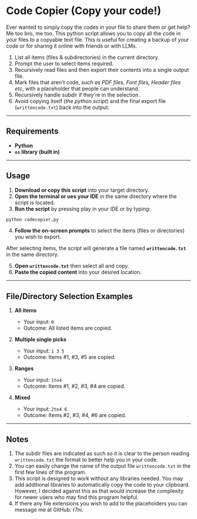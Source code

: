 # Code Copier (Copy your code!)

Ever wanted to simply copy the codes in your file to share them or get help? Me too bro, me too.
This python script allows you to copy all the code in your files to a copyable text file. 
This is useful for creating a backup of your code or for sharing it online with friends or with LLMs.

1. List all items (files & subdirectories) in the current directory.  
2. Prompt the user to select items required.  
3. Recursively read files and then export their contents into a single output file.  
4. Mark files that aren't code, *such as PDF files, Font files, Header files etc*, with a placeholder that people can understand.  
5. Recursively handle subdir if they're in the selection.
6. Avoid copying itself (*the python script*) and the final export file (`writtencode.txt`) back into the output.

---


## Requirements

- **Python**  
- **`os` library (built in)**

---

## Usage

1. **Download or copy this script** into your target directory.  
2. **Open the terminal or ues your IDE** in the same directory where the script is located.  
3. **Run the script** by pressing play in your IDE or by typing:

```bash
python codecopier.py
```

4. **Follow the on-screen prompts** to select the items (files or directories) you wish to export.

After selecting items, the script will generate a file named **`writtencode.txt`** in the same directory.

5. **Open `writtencode.txt`** then select all and copy.
6. **Paste the copied content** into your desired location.


---

## File/Directory Selection Examples

1. **All items**  
   - Your input: `0`  
   - Outcome: All listed items are copied.

2. **Multiple single picks**  
   - Your input: `1 3 5`  
   - Outcome: Items #1, #3, #5 are copied.

3. **Ranges**  
   - Your input: `1to4`  
   - Outcome: Items #1, #2, #3, #4 are copied.

4. **Mixed**  
   - Your input: `2to4 6`  
   - Outcome: Items #2, #3, #4, #6 are copied.

---

## Notes

1. The subdir files are indicated as such so it is clear to the person reading `writtencode.txt` the format to better help you in your code.
2. You can easily change the name of the output file `writtencode.txt` in the first few lines of the program.
3. This script is designed to work without any libraries needed. You may add additional libraries to automatically copy the code to your clipboard.
However, I decided against this as that would increase the complexity for newer users who may find this program helpful.
4. If there any file extensions you wish to add to the placeholders you can message me at GitHub: r7ni.
